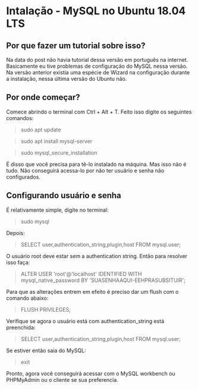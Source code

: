# Intalação - MySQL no Ubuntu 18.04 LTS
## Por que fazer um tutorial sobre isso?
Na data do post não havia tutorial dessa versão em português na internet. Basicamente eu tive problemas de configuração do MySQL nessa versão.
Na versão anterior existia uma espécie de Wizard na configuração durante a instalação, nessa última versão do Ubuntu não.

## Por onde começar?
Comece abrindo o terminal com Ctrl + Alt + T. Feito isso digite os seguintes comandos:
>sudo apt update

>sudo apt install mysql-server

>sudo mysql_secure_installation

É disso que você precisa para tê-lo instalado na máquina. Mas isso não é tudo. Não conseguirá acessa-lo por não ter usuário e senha não configurados.

## Configurando usuário e senha

É relativamente simple, digite no terminal:

>sudo mysql

Depois:

>SELECT user,authentication_string,plugin,host FROM mysql.user;

O usuário root deve estar sem a authentication string. Então para resolver isso faça:

>ALTER USER 'root'@'localhost' IDENTIFIED WITH mysql_native_password BY 'SUASENHAAQUI-EEHPRASUBSITUIR';

Para que as alterações entrem em efeito é preciso dar um flush com o comando abaixo:

>FLUSH PRIVILEGES;

Verifique se agora o usuário está com authentication_string está preenchida:

>SELECT user,authentication_string,plugin,host FROM mysql.user;

Se estiver então saia do MySQL:

>exit

Pronto, agora você conseguirá acessar com o MySQL workbench ou PHPMyAdmin ou o cliente se sua preferencia.
